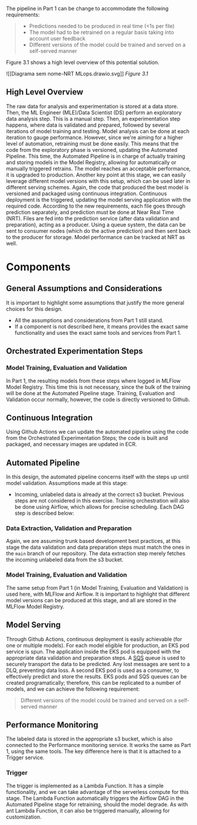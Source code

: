 The pipeline in Part 1 can be change to accommodate the following requirements:

> - Predictions needed to be produced in real time (<1s per file)  
> - The model had to be retrained on a regular basis taking into account user feedback  
> - Different versions of the model could be trained and served on a self-served manner

Figure 3.1 shows a high level overview of this potential solution. 

![[Diagrama sem nome-NRT MLops.drawio.svg]]
*Figure 3.1*
## High Level Overview
The raw data for analysis and experimentation is stored at a data store. Then, the ML Engineer (MLE)/Data Scientist (DS) perform an exploratory data analysis step. This is a manual step. Then, an experimentation step happens, where data is validated and prepared, followed by several iterations of model training and testing. Model analysis can be done at each iteration to gauge performance. However, since we're aiming for a higher level of automation, retraining must be done easily. This means that the code from the exploratory phase is versioned, updating the Automated Pipeline. This time, the Automated Pipeline is in charge of actually training and storing models in the Model Registry, allowing for automatically or manually triggered retrains. The model reaches an acceptable performance, it is upgraded to production. Another key point at this stage, we can easily leverage different model versions with this setup, which can be used later in different serving schemes. Again, the code that produced the best model is versioned and packaged using continuous integration. Continuous deployment is the triggered, updating the model serving application with the required code. According to the new requirements, each file goes through prediction separately, and prediction must be done at Near Real Time (NRT). Files are fed into the prediction service (after data validation and preparation), acting as a producer. Using a queue system, the data can be sent to consumer nodes (which do the active prediction) and then sent back to the producer for storage. Model performance can be tracked at NRT as well. 

# Components
## General Assumptions and Considerations
It is important to highlight some assumptions that justify the more general choices for this design.
- All the assumptions and considerations from  Part 1 still stand. 
- If a component is not described here, it means provides the exact same functionality and uses the exact same tools and services from Part 1.
## Orchestrated Experimentation Steps
### Model Training, Evaluation and Validation
In Part 1, the resulting models from these steps where logged in MLFlow Model Registry. This time this is not necessary, since the bulk of the training will be done at the Automated Pipeline stage. Training, Evaluation and Validation occur normally, however, the code is directly versioned to Github. 
## Continuous Integration
Using Github Actions we can update the automated pipeline using the code from the Orchestrated Experimentation Steps; the code is built and packaged, and necessary images are updated in ECR.
## Automated Pipeline
In this design, the automated pipeline concerns itself with the steps up until model validation. Assumptions made at this stage:
- Incoming, unlabeled data is already at the correct s3 bucket. Previous steps are not considered in this exercise.
Training orchestration will also be done using Airflow, which allows for precise scheduling. Each DAG step is described below:
### Data Extraction, Validation and Preparation
Again, we are assuming trunk based development best practices, at this stage the data validation and data preparation steps must match the ones in the `main` branch of our repository. The data extraction step merely fetches the incoming unlabeled data from the s3 bucket. 
### Model Training, Evaluation and Validation
The same setup from Part 1 (in Model Training, Evaluation and Validation) is used here, with MLFlow and Airflow. It is important to highlight that different model versions can be produced at this stage, and all are stored in the MLFlow Model Registry. 
## Model Serving
Through Github Actions, continuous deployment is easily achievable (for one or multiple models). For each model eligible for production, an EKS pod service is spun. The application inside the EKS pod is equipped with the appropriate data validation and preparation steps. A [SQS](https://aws.amazon.com/sqs/) queue is used to securely transport the data to be predicted. Any lost messages are sent to a DLQ, preventing data loss. A second EKS pod is used as a consumer, to effectively predict and store the results. EKS pods and SQS queues can be created programatically; therefore, this can be replicated to a number of models, and we can achieve the following requirement: 

> Different versions of the model could be trained and served on a self-served manner

## Performance Monitoring 
The labeled data is stored in the appropriate s3 bucket, which is also connected to the Performance monitoring service. It works the same as Part 1, using the same tools. The key difference here is that it is attached to a Trigger service.
### Trigger
The trigger is implemented as a Lambda Function. It has a simple functionality, and we can take advantage of the serverless compute for this stage. The Lambda Function automatically triggers the Airflow DAG in the Automated Pipeline stage for retraining, should the model degrade. As with ant Lambda Function, it can also be triggered manually, allowing for customization.